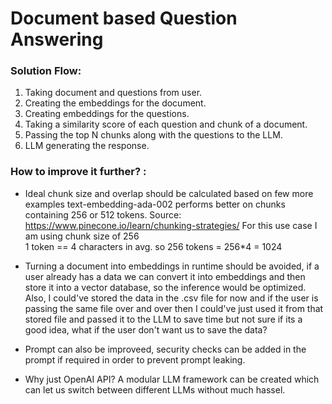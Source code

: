 # Document based Question Answering

### Solution Flow:
1) Taking document and questions from user. 
2) Creating the embeddings for the document.
3) Creating embeddings for the questions. 
4) Taking a similarity score of each question and chunk of a document. 
5) Passing the top N chunks along with the questions to the LLM. 
6) LLM generating the response.


### How to improve it further? :</br>
- Ideal chunk size and overlap should be calculated based on few more examples text-embedding-ada-002 performs better on chunks containing 256 or 512 tokens. Source: https://www.pinecone.io/learn/chunking-strategies/
For this use case I am using chunk size of 256</br>
1 token == 4 characters in avg. so 256 tokens = 256*4 = 1024

- Turning a document into embeddings in runtime should be avoided, if a user already has a data we can convert it into embeddings and then store it into a vector database, so the inference would be optimized.
Also, I could've stored the data in the .csv file for now and if the user is passing the same file over and over then I could've just used it from that stored file and passed it to the LLM to save time but not sure if its a good idea, what if the user don't want us to save the data?

- Prompt can also be improveed, security checks can be added in the prompt if required in order to prevent prompt leaking. 

- Why just OpenAI API? 
A modular LLM framework can be created which can let us switch between different LLMs without much hassel. 
